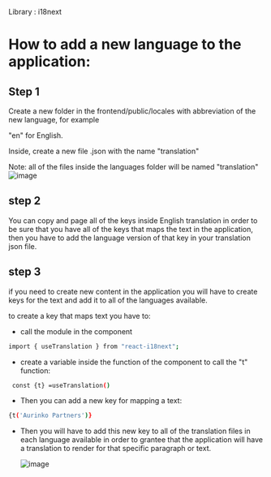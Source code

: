 Library : i18next

# How to add a new language to the application:

## Step 1

Create a new folder in the frontend/public/locales with abbreviation of the new language, for example 

"en" for English. 

Inside, create a new file .json with the name "translation"

Note: all of the files inside the languages folder will be named "translation"
![image](https://github.com/AurinkoLab/website/assets/69098107/cead9016-27fe-4447-9f45-62d1ad2dbb2b)

## step 2

You can copy and page all of the keys inside English translation in order to be sure that you have all of the keys that maps the text in the application, then you have to add the language version of that key in your translation json file.

## step 3

if you need to create new content in the application you will have to create keys for the text and add it to all of the languages available. 

to create a key that maps text you have to:
- call the module in the component 
```bash
import { useTranslation } from "react-i18next";
```
- create a variable inside the function of the component to call the "t" function:

```bash
 const {t} =useTranslation()
```
- Then you can add a new key for mapping a text:

```bash
{t('Aurinko Partners')}
```

- Then you will have to add this new key to all of the translation files in each language available in order to grantee that the application will have a translation to render for that specific paragraph or text.

  ![image](https://github.com/AurinkoLab/website/assets/69098107/42215b3f-8c06-4a55-a230-3e1f46c23dd0)



